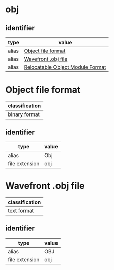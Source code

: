 # obj

## identifier
| type              | value
| ----------------- | -----
| alias             | [Object file format](#object-file-format)
| alias             | [Wavefront .obj file](wavefront-.obj-file)
| alias             | [Relocatable Object Module Format](omf.md)

# Object file format
| classification
| --------------
| [binary format](binary.md)

## identifier
| type              | value
| ----------------- | -----
| alias             | Obj
| file extension    | obj

# Wavefront .obj file
| classification
| --------------
| [text format](text.md)

## identifier
| type              | value
| ----------------- | -----
| alias             | OBJ
| file extension    | obj
